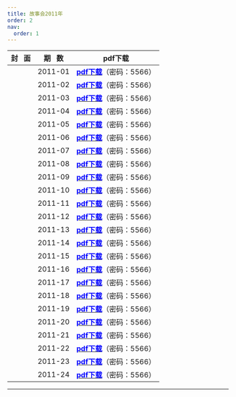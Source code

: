 ```yaml
---
title: 故事会2011年
order: 2
nav:
  order: 1
---
```

| 封   面 | 期   数 |                                                            pdf下载                                                           |
| :-------: | :-------: | :---------------------------------------------------------------------------------------------------------------------------: |
|          |  2011-01  | [<font color="blue">**pdf下载**</font>](https://url97.ctfile.com/f/799297-1457769028-d33429?p=5566)（密码：5566） |
|          |  2011-02  | [<font color="blue">**pdf下载**</font>](https://url97.ctfile.com/f/799297-1457769040-0dcec0?p=5566)（密码：5566） |
|          |  2011-03  | [<font color="blue">**pdf下载**</font>](https://url97.ctfile.com/f/799297-1457769049-8ca361?p=5566)（密码：5566） |
|          |  2011-04  | [<font color="blue">**pdf下载**</font>](https://url97.ctfile.com/f/799297-1457769061-2d50ef?p=5566)（密码：5566） |
|          |  2011-05  | [<font color="blue">**pdf下载**</font>](https://url97.ctfile.com/f/799297-1457769073-3205d1?p=5566)（密码：5566） |
|          |  2011-06  | [<font color="blue">**pdf下载**</font>](https://url97.ctfile.com/f/799297-1457769082-0b796b?p=5566)（密码：5566） |
|          |  2011-07  | [<font color="blue">**pdf下载**</font>](https://url97.ctfile.com/f/799297-1457769091-a5f9cd?p=5566)（密码：5566） |
|          |  2011-08  | [<font color="blue">**pdf下载**</font>](https://url97.ctfile.com/f/799297-1457769106-0fb833?p=5566)（密码：5566） |
|          |  2011-09  | [<font color="blue">**pdf下载**</font>](https://url97.ctfile.com/f/799297-1457769115-6a3077?p=5566)（密码：5566） |
|          |  2011-10  | [<font color="blue">**pdf下载**</font>](https://url97.ctfile.com/f/799297-1457769133-75d01b?p=5566)（密码：5566） |
|          |  2011-11  | [<font color="blue">**pdf下载**</font>](https://url97.ctfile.com/f/799297-1457769154-15be2c?p=5566)（密码：5566） |
|          |  2011-12  | [<font color="blue">**pdf下载**</font>](https://url97.ctfile.com/f/799297-1457769172-f2c674?p=5566)（密码：5566） |
|          |  2011-13  | [<font color="blue">**pdf下载**</font>](https://url97.ctfile.com/f/799297-1457769190-9c1de5?p=5566)（密码：5566） |
|          |  2011-14  | [<font color="blue">**pdf下载**</font>](https://url97.ctfile.com/f/799297-1457769208-60fb80?p=5566)（密码：5566） |
|          |  2011-15  | [<font color="blue">**pdf下载**</font>](https://url97.ctfile.com/f/799297-1457769238-fd7431?p=5566)（密码：5566） |
|          |  2011-16  | [<font color="blue">**pdf下载**</font>](https://url97.ctfile.com/f/799297-1457769265-4c5b9c?p=5566)（密码：5566） |
|          |  2011-17  | [<font color="blue">**pdf下载**</font>](https://url97.ctfile.com/f/799297-1457769295-c8abf6?p=5566)（密码：5566） |
|          |  2011-18  | [<font color="blue">**pdf下载**</font>](https://url97.ctfile.com/f/799297-1457769304-d9f068?p=5566)（密码：5566） |
|          |  2011-19  | [<font color="blue">**pdf下载**</font>](https://url97.ctfile.com/f/799297-1457769319-1c167b?p=5566)（密码：5566） |
|          |  2011-20  | [<font color="blue">**pdf下载**</font>](https://url97.ctfile.com/f/799297-1457769337-1a3baa?p=5566)（密码：5566） |
|          |  2011-21  | [<font color="blue">**pdf下载**</font>](https://url97.ctfile.com/f/799297-1457769355-ddf3bb?p=5566)（密码：5566） |
|          |  2011-22  | [<font color="blue">**pdf下载**</font>](https://url97.ctfile.com/f/799297-1457769370-a7c8d1?p=5566)（密码：5566） |
|          |  2011-23  | [<font color="blue">**pdf下载**</font>](https://url97.ctfile.com/f/799297-1457769385-70e117?p=5566)（密码：5566） |
|          |  2011-24  | [<font color="blue">**pdf下载**</font>](https://url97.ctfile.com/f/799297-1457769397-3e0e5f?p=5566)（密码：5566） |

---
